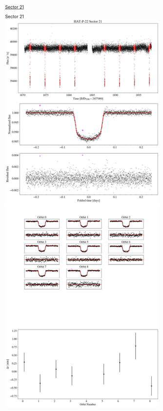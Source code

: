 [Sector 21](#sector21)

<a name = "sector21"></a>
Sector 21
![alt text](/tt/HAT-P-22_Sector_21/HAT-P-22_Sector_21_a_TimeSeries.png)
![alt text](/tt/HAT-P-22_Sector_21/HAT-P-22_Sector_21_b_FoldedLightCurve.png)
![alt text](/tt/HAT-P-22_Sector_21/HAT-P-22_Sector_21_b_IndividualTransitsWithFit.png)
![alt text](/tt/HAT-P-22_Sector_21/HAT-P-22_Sector_21_c_TimingResiduals.png)

